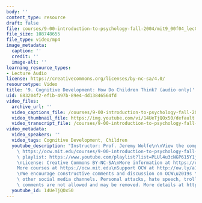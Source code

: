 ```yaml
---
body: ''
content_type: resource
draft: false
file: courses/9-00-introduction-to-psychology-fall-2004/mit9_00f04_lec09_360p_16_9.mp4
file_size: 108748655
file_type: video/mp4
image_metadata:
  caption: ''
  credit: ''
  image-alt: ''
learning_resource_types:
- Lecture Audio
license: https://creativecommons.org/licenses/by-nc-sa/4.0/
resourcetype: Video
title: '9. Cognitive Development: How Do Children Think? (audio only)'
uid: 683204f2-ef1b-497b-89e4-dd13846564fd
video_files:
  archive_url: ''
  video_captions_file: /courses/9-00-introduction-to-psychology-fall-2004/mit9_00f04_lec09_captions.vtt
  video_thumbnail_file: https://img.youtube.com/vi/14UeTjQOx50/default.jpg
  video_transcript_file: /courses/9-00-introduction-to-psychology-fall-2004/1ysCgvh9wxpsVgjyJfgvPWhR-G7Q23d2M_transcript.pdf
video_metadata:
  video_speakers: ''
  video_tags: Cognitive Development, Children
  youtube_description: "Instructor: Prof. Jeremy Wolfe\n\nView the complete course:\
    \ https://ocw.mit.edu/courses/9-00-introduction-to-psychology-fall-2004/\nYouTube\
    \ playlist: https://www.youtube.com/playlist?list=PLUl4u3cNGP615Y1j9Ok3szAH5DxhFjTHo\n\
    \nLicense: Creative Commons BY-NC-SA\nMore information at https://ocw.mit.edu/terms\n\
    More courses at https://ocw.mit.edu\nSupport OCW at http://ow.ly/a1If50zVRlQ\n\
    \nWe encourage constructive comments and discussion on OCW\u2019s YouTube and\
    \ other social media channels. Personal attacks, hate speech, trolling, and inappropriate\
    \ comments are not allowed and may be removed. More details at https://ocw.mit.edu/comments."
  youtube_id: 14UeTjQOx50
---
```

